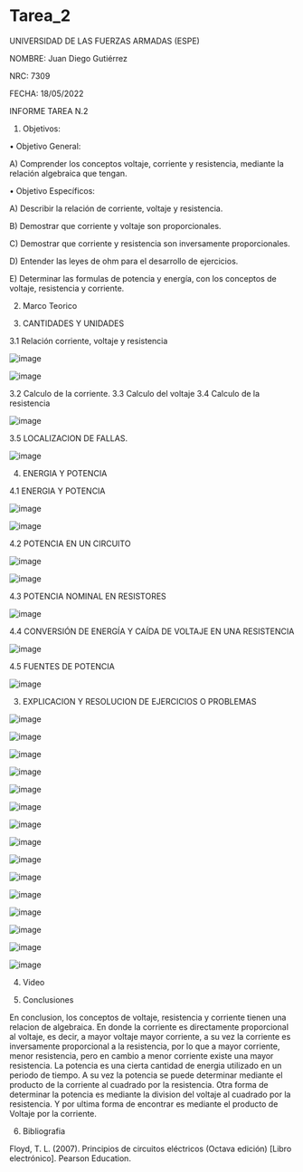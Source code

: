 # Tarea_2
UNIVERSIDAD DE LAS FUERZAS ARMADAS (ESPE)

NOMBRE: Juan Diego Gutiérrez

NRC: 7309

FECHA: 18/05/2022

INFORME TAREA N.2

1) Objetivos:

•	Objetivo General: 

A)	Comprender los conceptos voltaje, corriente y resistencia, mediante la relación algebraica que tengan. 

•	Objetivo Específicos:

A)	Describir la relación de corriente, voltaje y resistencia.

B)	Demostrar que corriente y voltaje son proporcionales.

C)	Demostrar que corriente y resistencia son inversamente proporcionales.

D)	Entender las leyes de ohm para el desarrollo de ejercicios. 

E)	Determinar las formulas de potencia y energía, con los conceptos de voltaje, resistencia y corriente.

2) Marco Teorico

3. CANTIDADES Y UNIDADES
 
3.1	Relación corriente, voltaje y resistencia

![image](https://user-images.githubusercontent.com/105677161/170165195-55d8cc39-d672-4e1a-9f02-fff3bd105f67.png)

![image](https://user-images.githubusercontent.com/105677161/170165261-c3c45ae9-c484-4709-b077-bb2cdb0baf83.png)

3.2 Calculo de la corriente.    3.3 Calculo del voltaje   3.4 Calculo de la resistencia

![image](https://user-images.githubusercontent.com/105677161/170165442-a488c710-7497-4874-9634-2474b0e3a886.png)

3.5 LOCALIZACION DE FALLAS.

![image](https://user-images.githubusercontent.com/105677161/170165519-7735f18f-7b42-441b-9be9-992fe57b595f.png)

4.  ENERGIA Y POTENCIA

4.1 ENERGIA Y POTENCIA

![image](https://user-images.githubusercontent.com/105677161/170165607-dad8f462-404e-49ce-9c53-78cc0a26c340.png)

![image](https://user-images.githubusercontent.com/105677161/170165638-cd6fe173-064d-4c7e-8746-9d08736bbd18.png)

4.2 POTENCIA EN UN CIRCUITO

![image](https://user-images.githubusercontent.com/105677161/170165711-321c9e1a-2c15-4a82-9b50-7089d6841534.png)

![image](https://user-images.githubusercontent.com/105677161/170165718-47878873-a1fe-4e0f-9ecc-b09054b4ed2f.png)

4.3 POTENCIA NOMINAL EN RESISTORES

![image](https://user-images.githubusercontent.com/105677161/170165809-95199e48-5b30-47f5-a5c6-b191a21d01c8.png)

4.4 CONVERSIÓN DE ENERGÍA Y CAÍDA DE VOLTAJE EN UNA RESISTENCIA

![image](https://user-images.githubusercontent.com/105677161/170165850-e267252e-6f3d-4234-84e4-6d3e84758ea6.png)

4.5 FUENTES DE POTENCIA

![image](https://user-images.githubusercontent.com/105677161/170165893-a35d0c35-bb52-4fd1-a712-1db59d4460c2.png)

3) EXPLICACION Y RESOLUCION DE EJERCICIOS O PROBLEMAS

![image](https://user-images.githubusercontent.com/105677161/170398525-dd5f8142-9853-46f5-a90a-78209746fa98.png)

![image](https://user-images.githubusercontent.com/105677161/170398631-468005c1-05ef-4164-bbea-60cd792ae20b.png)

![image](https://user-images.githubusercontent.com/105677161/170398710-108d7c70-6417-475c-8a48-b7b2c4f45c66.png)

![image](https://user-images.githubusercontent.com/105677161/170398750-33204e2f-c6d6-450d-a994-314de3f609a4.png)

![image](https://user-images.githubusercontent.com/105677161/170398799-2d3143f4-ab79-4c5f-a716-ce1a16564dcf.png)

![image](https://user-images.githubusercontent.com/105677161/170398851-b2762ecb-ee2f-4a32-ad36-c6e6e79bcb14.png)

![image](https://user-images.githubusercontent.com/105677161/170398942-dfe59238-2b26-4816-ae18-9cf9579db093.png)

![image](https://user-images.githubusercontent.com/105677161/170399015-42de2ce1-08ca-47ef-8e9d-02f7f9df2edf.png)

![image](https://user-images.githubusercontent.com/105677161/170399197-589652ba-a0df-44ad-b8b6-d5cbd373ac05.png)

![image](https://user-images.githubusercontent.com/105677161/170399302-2597bf0c-74a6-4a2f-a690-d2a3c88db58b.png)

![image](https://user-images.githubusercontent.com/105677161/170399370-e2d921c4-111f-4f2f-99a8-474f8406d5c4.png)

![image](https://user-images.githubusercontent.com/105677161/170399489-026dec02-d17f-4413-8c1e-c5a83b71cef0.png)

![image](https://user-images.githubusercontent.com/105677161/170399565-cd44b591-757e-4b20-9ad4-a7fd99be62ba.png)

![image](https://user-images.githubusercontent.com/105677161/170399658-00ad7a61-d1aa-4925-956d-cb8d552902b9.png)

![image](https://user-images.githubusercontent.com/105677161/170399814-77dd0f52-851a-4acf-ba17-9137fecb7359.png)


4) Video



5) Conclusiones

En conclusion, los conceptos de voltaje, resistencia y corriente tienen una relacion de algebraica. En donde la corriente es directamente 
proporcional al voltaje, es decir, a mayor voltaje mayor corriente, a su vez la corriente es inversamente proporcional a la resistencia, por
lo que a mayor corriente, menor resistencia, pero en cambio a menor corriente existe una mayor resistencia. La potencia es una cierta cantidad 
de energia utilizado en un periodo de tiempo. A su vez la potencia se puede determinar mediante el producto de la corriente al cuadrado por la 
resistencia. Otra forma de determinar la potencia es mediante la division del voltaje al cuadrado por la resistencia. Y por ultima forma de 
encontrar es mediante el producto de Voltaje por la corriente. 

6) Bibliografia

Floyd, T. L. (2007). Principios de circuitos eléctricos (Octava edición) [Libro electrónico]. Pearson Education.





